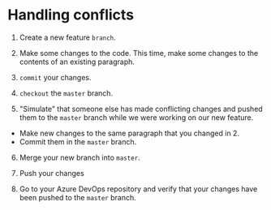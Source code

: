 # Handling conflicts

1. Create a new feature `branch`.

2. Make some changes to the code. This time, make some changes to the contents of an existing paragraph.

3. `commit` your changes.

4. `checkout` the `master` branch.

5. "Simulate" that someone else has made conflicting changes and pushed them to the `master` branch while we were working on our new feature.
  - Make new changes to the same paragraph that you changed in 2. 
  - Commit them in the `master` branch.

6. Merge your new branch into `master`.

7. Push your changes 

8. Go to your Azure DevOps repository and verify that your changes have been pushed to the `master` branch.